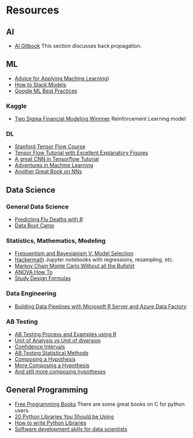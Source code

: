 # Resources

## AI

- [AI Gitbook](https://leonardoaraujosantos.gitbooks.io/artificial-inteligence/content/backpropagation.html) This section discusses back propagation.




## ML

- [Advice for Applying Machine Learning](https://jmetzen.github.io/2015-01-29/ml_advice.html))
- [How to Stack Models](https://burakhimmetoglu.com/2016/12/01/stacking-models-for-improved-predictions/?imm_mid=0eb541&cmp=em-data-na-na-newsltr_20161207)
- [Google ML Best Practices](http://martin.zinkevich.org/rules_of_ml/rules_of_ml.pdf)


### Kaggle

- [Two Sigma Financial Modeling Winnner](http://blog.kaggle.com/2017/05/11/two-sigma-financial-modeling-code-competition-5th-place-winners-interview-team-best-fitting-bestfitting-zero-circlecircle/?utm_source=Mailing+list&utm_campaign=f8372bb95e-Kaggle_Newsletter_06-06-2017&utm_medium=email&utm_term=0_f42f9df1e1-f8372bb95e-399203917) Reinforcement Learning model


### DL

- [Stanford Tensor Flow Course](http://web.stanford.edu/class/cs20si/syllabus.html?utm_source=Mailing+list&utm_campaign=f8372bb95e-Kaggle_Newsletter_06-06-2017&utm_medium=email&utm_term=0_f42f9df1e1-f8372bb95e-399203917)
- [Tensor Flow Tutorial with Excellent Explanatory Figures](http://adventuresinmachinelearning.com/python-tensorflow-tutorial/)
- [A great CNN in Tensorflow Tutorial](http://adventuresinmachinelearning.com/)
- [Adventures in Machine Learning](http://adventuresinmachinelearning.com/)
- [Another Great Book on NNs](http://neuralnetworksanddeeplearning.com/index.html)



## Data Science

### General Data Science

- [Predicting Flu Deaths with R](https://shiring.github.io/machine_learning/2016/11/27/flu_outcome_ML_post?imm_mid=0eb8e0&cmp=em-data-na-na-newsltr_20161214)
- [Data Boot Camp](https://github.com/DaveBackus/Data_Bootcamp_Book/blob/master/pandas-input.md)


### Statistics, Mathematics, Modeling
- [Frequentism and Bayesianism V: Model Selection](https://jakevdp.github.io/blog/2015/08/07/frequentism-and-bayesianism-5-model-selection)
- [Hackermath](https://github.com/amitkaps/hackermath) Jupyter notebooks with regressions, resampling, etc.
- [Markov Chain Monte Carlo Without all the Bullshit](https://jeremykun.com/2015/04/06/markov-chain-monte-carlo-without-all-the-bullshit)
- [ANOVA How To](http://www.statisticshowto.com/anova/)
- [Study Design Formulas](https://himmelfarb.gwu.edu/tutorials/studydesign101/formulas.html)

### Data Engineering
- [Building Data Pipelines with Microsoft R Server and Azure Data Factory](https://github.com/Azure-Samples/data-factory-r-server-apache-spark-pipeline/blob/master/README.md)


### AB Testing

- [AB Testing Process and Examples using R](http://rstudio-pubs-static.s3.amazonaws.com/201749_9fc280333a5c4f448687e1d99b9bdf76.html)
- [Unit of Analysis vs Unit of diversion](http://re-design.dimiter.eu/?p=253)
- [Confidence Intervals](http://thestatsgeek.com/2014/02/15/ab-testing-confidence-interval-for-the-difference-in-proportions-using-r/)
- [AB Testing Statistical Methods](https://productcoalition.com/start-here-statistics-for-a-b-testing-5f5c7e02ce1e)
- [Composing a Hypothesis](https://blog.optimizely.com/2015/01/29/why-an-experiment-without-a-hypothesis-is-dead-on-arrival/)
- [More Composing a Hypothesis](https://unbounce.com/a-b-testing/how-to-formulate-an-a-b-test-hypothesis/)
- [And still more composing hypotheses](https://vwo.com/blog/ab-testing-hypothesis-that-gets-results/)

## General Programming

- [Free Programming Books](https://github.com/EbookFoundation/free-programming-books/blob/master/free-programming-books)  There are some great books on C for python users.
- [20 Python Libraries You Should be Using](http://www.oreilly.com/programming/free/20-python-libraries-you-arent-using-but-should.csp?imm_mid=0e7e3e&cmp=em-prog-na-lp-saca16_nurture_em6_20_python_libraries)
- [How to write Python Libraries](https://jeffknupp.com/blog/2014/04/03/dont-write-python-scripts-write-python-libraries/)
- [Software development skills for data scientists](http://treycausey.com/software_dev_skills.html)



